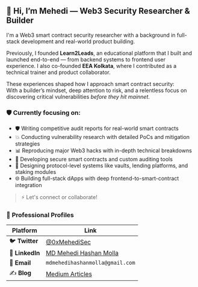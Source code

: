 ## 👋 Hi, I’m Mehedi — Web3 Security Researcher & Builder

I'm a Web3 smart contract security researcher with a background in full-stack development and real-world product building.

Previously, I founded **Learn2Leads**, an educational platform that I built and launched end-to-end — from backend systems to frontend user experience. I also co-founded **EEA Kolkata**, where I contributed as a technical trainer and product collaborator.

These experiences shaped how I approach smart contract security:  
With a builder’s mindset, deep attention to risk, and a relentless focus on discovering critical vulnerabilities *before they hit mainnet*.

### 🛡️ Currently focusing on:

- 🛡️ Writing competitive audit reports for real-world smart contracts  
- 💥 Conducting vulnerability research with detailed PoCs and mitigation strategies  
- 📊 Reproducing major Web3 hacks with in-depth technical breakdowns  
- 🔧 Developing secure smart contracts and custom auditing tools  
- 🧱 Designing protocol-level systems like vaults, lending platforms, and staking modules  
- 🌐 Building full-stack dApps with deep frontend-to-smart-contract integration


> ⚡ Let's connect or collaborate!  
### 🔗 **Professional Profiles**  
| Platform       | Link                                                                 |
|----------------|----------------------------------------------------------------------|
| 🐦 **Twitter**  | [@0xMehediSec](https://x.com/0xMehediSec)                           |
| 💼 **LinkedIn** | [MD Mehedi Hashan Molla](https://www.linkedin.com/in/0xmehedisec/)  |
| 📧 **Email**    | `mdmehedihashanmolla@gmail.com`                                     |
| ✍️ **Blog**     | [Medium Articles](https://medium.com/@mdmehedihashanmolla)          |
